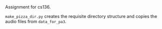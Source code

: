 Assignment for cs136. 

`make_pizza_dir.py` creates the requisite directory structure and copies the audio files from `data_for_pa3`.
